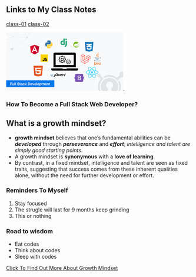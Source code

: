 ## Links to My Class Notes
[class-01](https://edgarsvalkovskis.github.io/readme/Class-01)
[class-02](https://edgarsvalkovskis.github.io/readme/Class-02)



![full stack image](techedimage.png).

### How To Become a **Full Stack** Web Developer?

## What is a growth mindset?
-  **growth mindset** believes that one’s fundamental abilities can be ***developed*** through ***perseverance*** and ***effort***; *intelligence and talent are simply good starting points*. 
- A growth mindset is **synonymous** with a **love of learning**.
- By contrast, in a fixed mindset, intelligence and talent are seen as fixed traits, suggesting that success comes from these inherent qualities alone, without the need for further development or effort.

### Reminders To Myself
1. Stay focused
2. The strugle will last for 9 months keep grinding
3. This or nothing

### Road to wisdom
- Eat codes
- Think about codes
- Sleep with codes

[Click To Find Out More About Growth Mindset](https://www.atlassian.com/blog/inside-atlassian/growth-mindset)

